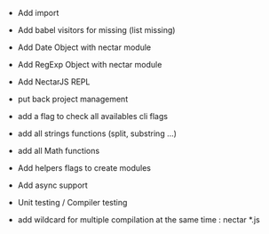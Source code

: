 * Add import

* Add babel visitors for missing (list missing)

* Add Date Object with nectar module

* Add RegExp Object with nectar module

* Add NectarJS REPL

* put back project management

* add a flag to check all availables cli flags

* add all strings functions (split, substring ...)

* add all Math functions

* Add helpers flags to create modules

* Add async support

* Unit testing / Compiler testing

* add wildcard for multiple compilation at the same time : nectar *.js
